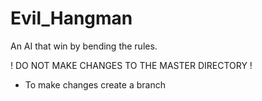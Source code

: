 # Evil_Hangman
An AI that win by bending the rules.


! DO NOT MAKE CHANGES TO THE MASTER DIRECTORY !

- To make changes create a branch
